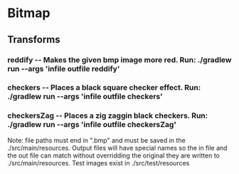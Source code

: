 # Bitmap
## Transforms
### reddify -- Makes the given bmp image more red. Run: ./gradlew run --args 'infile outfile reddify'
### checkers -- Places a black square checker effect. Run: ./gradlew run --args 'infile outfile checkers'
### checkersZag -- Places a zig zaggin black checkers. Run: ./gradlew run --args 'infile outfile checkersZag'
Note: file paths must end in ".bmp" and must be saved in the ./src/main/resources. Output files will have special names so the in file and the out file can match without overridding the original they are written to ./src/main/resources. Test images exist in ./src/test/resources
